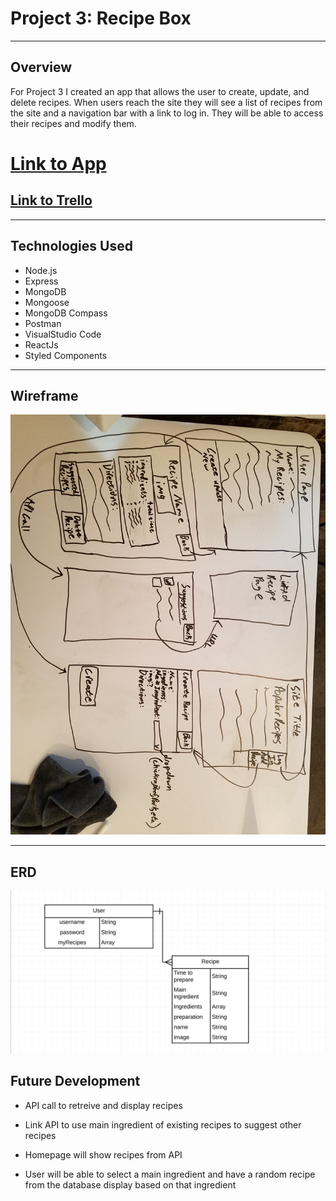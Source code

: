 # Project 3: Recipe Box

---

## Overview

For Project 3 I created an app that allows the user to create, update, and delete recipes. When users reach the site they will see a list of recipes from the site and a navigation bar with a link to log in.  They will be able to access their recipes and modify them. 

# [Link to App](https://project3-recipes.herokuapp.com/)

## [Link to Trello](https://trello.com/b/QWkyQ1YG/project-3-wdi18)

---

## Technologies Used

- Node.js
- Express
- MongoDB
- Mongoose
- MongoDB Compass
- Postman
- VisualStudio Code
- ReactJs
- Styled Components

---

## Wireframe

![wireframe](./public/images/wireframe.jpg)

---

## ERD

![erd](./public/images/erd.png)

## Future Development

- API call to retreive and display recipes

- Link API to use main ingredient of existing recipes to suggest other recipes

- Homepage will show recipes from API

- User will be able to select a main ingredient and have a random recipe from the database display based on that ingredient